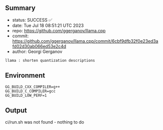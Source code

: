 ## Summary

- status: SUCCESS ✅
- date:   Tue Jul 18 08:51:21 UTC 2023
- repo:   https://github.com/ggerganov/llama.cpp
- commit: https://github.com/ggerganov/llama.cpp/commit/6cbf9dfb32f0e23ed3afd02d30ab066ed53e2c4d
- author: Georgi Gerganov
```
llama : shorten quantization descriptions
```

## Environment

```
GG_BUILD_CXX_COMPILER=g++
GG_BUILD_C_COMPILER=gcc
GG_BUILD_LOW_PERF=1
```

## Output

ci/run.sh was not found - nothing to do

